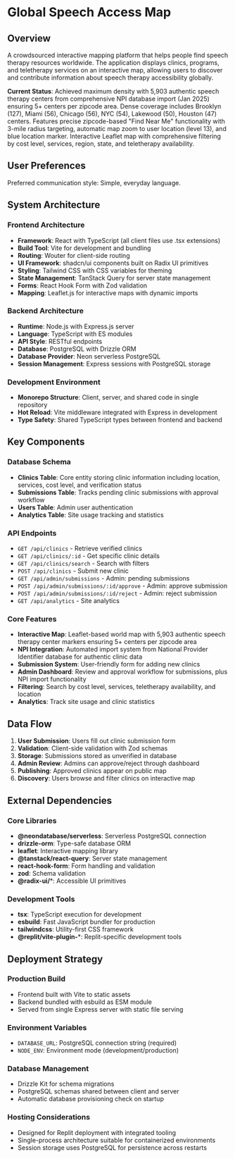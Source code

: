 # Global Speech Access Map

## Overview

A crowdsourced interactive mapping platform that helps people find speech therapy resources worldwide. The application displays clinics, programs, and teletherapy services on an interactive map, allowing users to discover and contribute information about speech therapy accessibility globally.

**Current Status**: Achieved maximum density with 5,903 authentic speech therapy centers from comprehensive NPI database import (Jan 2025) ensuring 5+ centers per zipcode area. Dense coverage includes Brooklyn (127), Miami (56), Chicago (56), NYC (54), Lakewood (50), Houston (47) centers. Features precise zipcode-based "Find Near Me" functionality with 3-mile radius targeting, automatic map zoom to user location (level 13), and blue location marker. Interactive Leaflet map with comprehensive filtering by cost level, services, region, state, and teletherapy availability.

## User Preferences

Preferred communication style: Simple, everyday language.

## System Architecture

### Frontend Architecture
- **Framework**: React with TypeScript (all client files use .tsx extensions)
- **Build Tool**: Vite for development and bundling
- **Routing**: Wouter for client-side routing
- **UI Framework**: shadcn/ui components built on Radix UI primitives
- **Styling**: Tailwind CSS with CSS variables for theming
- **State Management**: TanStack Query for server state management
- **Forms**: React Hook Form with Zod validation
- **Mapping**: Leaflet.js for interactive maps with dynamic imports

### Backend Architecture
- **Runtime**: Node.js with Express.js server
- **Language**: TypeScript with ES modules
- **API Style**: RESTful endpoints
- **Database**: PostgreSQL with Drizzle ORM
- **Database Provider**: Neon serverless PostgreSQL
- **Session Management**: Express sessions with PostgreSQL storage

### Development Environment
- **Monorepo Structure**: Client, server, and shared code in single repository
- **Hot Reload**: Vite middleware integrated with Express in development
- **Type Safety**: Shared TypeScript types between frontend and backend

## Key Components

### Database Schema
- **Clinics Table**: Core entity storing clinic information including location, services, cost level, and verification status
- **Submissions Table**: Tracks pending clinic submissions with approval workflow
- **Users Table**: Admin user authentication
- **Analytics Table**: Site usage tracking and statistics

### API Endpoints
- `GET /api/clinics` - Retrieve verified clinics
- `GET /api/clinics/:id` - Get specific clinic details
- `GET /api/clinics/search` - Search with filters
- `POST /api/clinics` - Submit new clinic
- `GET /api/admin/submissions` - Admin: pending submissions
- `POST /api/admin/submissions/:id/approve` - Admin: approve submission
- `POST /api/admin/submissions/:id/reject` - Admin: reject submission
- `GET /api/analytics` - Site analytics

### Core Features
- **Interactive Map**: Leaflet-based world map with 5,903 authentic speech therapy center markers ensuring 5+ centers per zipcode area
- **NPI Integration**: Automated import system from National Provider Identifier database for authentic clinic data
- **Submission System**: User-friendly form for adding new clinics
- **Admin Dashboard**: Review and approval workflow for submissions, plus NPI import functionality
- **Filtering**: Search by cost level, services, teletherapy availability, and location
- **Analytics**: Track site usage and clinic statistics

## Data Flow

1. **User Submission**: Users fill out clinic submission form
2. **Validation**: Client-side validation with Zod schemas
3. **Storage**: Submissions stored as unverified in database
4. **Admin Review**: Admins can approve/reject through dashboard
5. **Publishing**: Approved clinics appear on public map
6. **Discovery**: Users browse and filter clinics on interactive map

## External Dependencies

### Core Libraries
- **@neondatabase/serverless**: Serverless PostgreSQL connection
- **drizzle-orm**: Type-safe database ORM
- **leaflet**: Interactive mapping library
- **@tanstack/react-query**: Server state management
- **react-hook-form**: Form handling and validation
- **zod**: Schema validation
- **@radix-ui/***: Accessible UI primitives

### Development Tools
- **tsx**: TypeScript execution for development
- **esbuild**: Fast JavaScript bundler for production
- **tailwindcss**: Utility-first CSS framework
- **@replit/vite-plugin-***: Replit-specific development tools

## Deployment Strategy

### Production Build
- Frontend built with Vite to static assets
- Backend bundled with esbuild as ESM module
- Served from single Express server with static file serving

### Environment Variables
- `DATABASE_URL`: PostgreSQL connection string (required)
- `NODE_ENV`: Environment mode (development/production)

### Database Management
- Drizzle Kit for schema migrations
- PostgreSQL schemas shared between client and server
- Automatic database provisioning check on startup

### Hosting Considerations
- Designed for Replit deployment with integrated tooling
- Single-process architecture suitable for containerized environments
- Session storage uses PostgreSQL for persistence across restarts